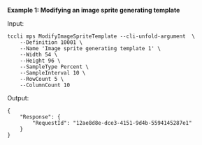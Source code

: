 **Example 1: Modifying an image sprite generating template**



Input: 

```
tccli mps ModifyImageSpriteTemplate --cli-unfold-argument  \
    --Definition 10001 \
    --Name 'Image sprite generating template 1' \
    --Width 54 \
    --Height 96 \
    --SampleType Percent \
    --SampleInterval 10 \
    --RowCount 5 \
    --ColumnCount 10
```

Output: 
```
{
    "Response": {
        "RequestId": "12ae8d8e-dce3-4151-9d4b-5594145287e1"
    }
}
```

